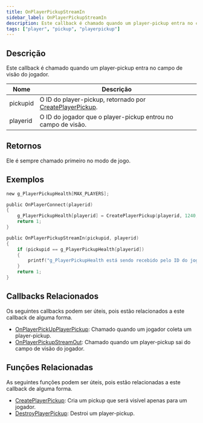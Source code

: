 ```yaml
---
title: OnPlayerPickupStreamIn
sidebar_label: OnPlayerPickupStreamIn
description: Este callback é chamado quando um player-pickup entra no campo de visão do jogador.
tags: ["player", "pickup", "playerpickup"]
---
```


<VersionWarn name='callback' version='omp v1.1.0.2612' />

## Descrição

Este callback é chamado quando um player-pickup entra no campo de visão do jogador.

| Nome     | Descrição                                                                                     |
|----------|-----------------------------------------------------------------------------------------------|
| pickupid | O ID do player-pickup, retornado por [CreatePlayerPickup](../functions/CreatePlayerPickup). |
| playerid | O ID do jogador que o player-pickup entrou no campo de visão.                                |

## Retornos

Ele é sempre chamado primeiro no modo de jogo.

## Exemplos

```c
new g_PlayerPickupHealth[MAX_PLAYERS];

public OnPlayerConnect(playerid)
{
    g_PlayerPickupHealth[playerid] = CreatePlayerPickup(playerid, 1240, 2, 2009.8474, 1218.0459, 10.8175);
    return 1;
}

public OnPlayerPickupStreamIn(pickupid, playerid)
{
    if (pickupid == g_PlayerPickupHealth[playerid])
    {
        printf("g_PlayerPickupHealth está sendo recebido pelo ID do jogador %d.", playerid);
    }
    return 1;
}
```

## Callbacks Relacionados

Os seguintes callbacks podem ser úteis, pois estão relacionados a este callback de alguma forma. 

- [OnPlayerPickUpPlayerPickup](OnPlayerPickUpPlayerPickup): Chamado quando um jogador coleta um player-pickup.
- [OnPlayerPickupStreamOut](OnPlayerPickupStreamOut): Chamado quando um player-pickup sai do campo de visão do jogador.

## Funções Relacionadas

As seguintes funções podem ser úteis, pois estão relacionadas a este callback de alguma forma. 

- [CreatePlayerPickup](../functions/CreatePlayerPickup): Cria um pickup que será visível apenas para um jogador.
- [DestroyPlayerPickup](../functions/DestroyPlayerPickup): Destroi um player-pickup.